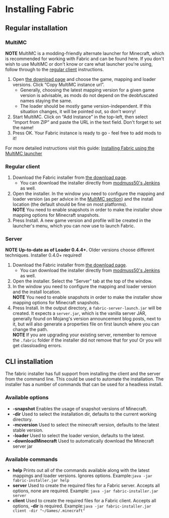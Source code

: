 # Installing Fabric

## Regular installation

### MultiMC

**NOTE** MultiMC is a modding-friendly alternate launcher for Minecraft,
which is recommended for working with Fabric and can be found here. If
you don't wish to use MultiMC or don't know or care what launcher you're
using, follow through to the [regular client](.md#regular_client)
instructions.

1. Open [the download page](https://fabricmc.net/use/) and choose the
   game, mapping and loader versions. Click “Copy MultiMC instance
   url”.
   - Generally, choosing the latest mapping version for a given game
     version is advisable, as mods do not depend on the deobfuscated
     names staying the same.
   - The loader should be mostly game version-independent. If this
     situation changes, it will be pointed out, so don't worry\!
2. Start MultiMC. Click on “Add Instance” in the top-left, then select
   “Import from ZIP” and paste the URL in the text field. Don't
   forget to set the name\!
3. Press OK. Your Fabric instance is ready to go - feel free to add
   mods to it\!

For more detailed instructions visit this guide: [Installing Fabric
using the MultiMC launcher](Setup/install_with_multimc.md)

### Regular client

1. Download the Fabric installer from [the download  page](https://fabricmc.net/use/).
   - You can download the installer directly from [modmuss50's    Jenkins](https://jenkins.modmuss50.me/job/FabricMC/job/fabric-installer/job/master/)
     as well.
2. Open the installer. In the window you need to configure the mapping
   and loader version (as per advice in the [MultiMC  section](.md#multimc)) and the install location (the default should be
   fine on most platforms).  
   **NOTE** You need to enable snapshots in order to make the installer
   show mapping options for Minecraft snapshots.
3. Press Install. A new game version and profile will be created in the
   launcher's menu, which you can now use to launch Fabric.

### Server

**NOTE** **Up-to-date as of Loader 0.4.4+.** Older versions choose
different techniques. Installer 0.4.0+ required\!

1. Download the Fabric installer from [the download  page](https://fabricmc.net/use/).
   - You can download the installer directly from [modmuss50's    Jenkins](https://jenkins.modmuss50.me/job/FabricMC/job/fabric-installer/job/master/)
     as well.
2. Open the installer. Select the "Server" tab at the top of the
   window.
3. In the window you need to configure the mapping and loader version
   and the install location.  
   **NOTE** You need to enable snapshots in order to make the installer
   show mapping options for Minecraft snapshots.
4. Press Install. In the output directory, a `fabric-server-launch.jar`
   will be created. It expects a `server.jar`, which is the vanilla
   server JAR, generally found on Mojang's version announcement blog
   posts, next to it, but will also generate a properties file on first
   launch where you can change the path.  
   **NOTE** If you are upgrading your existing server, remember to
   remove the `.fabric` folder if the installer did not remove that for
   you\! Or you will get classloading errors.

## CLI installation

The fabric installer has full support from installing the client and the
server from the command line. This could be used to automate the
installation. The installer has a number of commands that can be used
for a headless install.

### Available options

- **-snapshot** Enables the usage of snapshot versions of Minecraft.
- **-dir** Used to select the installation dir, defaults to the
  current working directory.
- **-mcversion** Used to select the minecraft version, defaults to the
  latest stable version.
- **-loader** Used to select the loader version, defaults to the
  latest.
- **-downloadMinecraft** Used to automatically download the Minecraft
  server jar

### Available commands

- **help** Prints out all of the commands available along with the
  latest mappings and loader versions. Ignores options. Example:`java
  -jar fabric-installer.jar help
  `
- **server** Used to create the required files for a Fabric server.
  Accepts all options, none are required. Example: `java -jar
  fabric-installer.jar server
  `
- **client** Used to create the required files for a Fabric client.
  Accepts all options, **-dir** is required. Example:`java -jar
  fabric-installer.jar client -dir "~/Games/.minecraft"
  `

